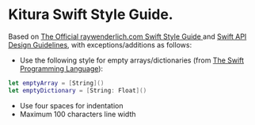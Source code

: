 # Kitura Swift Style Guide.

Based on [The Official raywenderlich.com Swift Style Guide ](https://github.com/raywenderlich/swift-style-guide)
and [Swift API Design Guidelines](https://swift.org/documentation/api-design-guidelines/),
with exceptions/additions as follows:
* Use the following style for empty arrays/dictionaries (from [The Swift Programming Language](https://developer.apple.com/library/ios/documentation/Swift/Conceptual/Swift_Programming_Language/GuidedTour.html#//apple_ref/doc/uid/TP40014097-CH2-ID1)):
```swift
let emptyArray = [String]()
let emptyDictionary = [String: Float]()
```
* Use four spaces for indentation
* Maximum 100 characters line width
